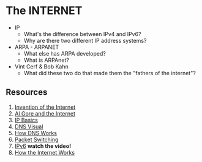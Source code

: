# The INTERNET

* IP
  - What's the difference between IPv4 and IPv6?
  - Why are there two different IP address systems?
* ARPA - ARPANET
  - What else has ARPA developed?
  - What is ARPAnet?
* Vint Cerf & Bob Kahn
  - What did these two do that made them the "fathers of the internet"?

## Resources
1. [Invention of the Internet](http://www.history.com/topics/inventions/invention-of-the-internet)
2. [Al Gore and the Internet](http://web.eecs.umich.edu/~fessler/misc/funny/gore,net.txt)
3. [IP Basics](http://whatismyipaddress.com/ip-basics)
4. [DNS Visual](http://royal.pingdom.com/2009/06/08/a-visual-explanation-of-how-dns-lookups-work/)
5. [How DNS Works](http://igoro.com/archive/what-really-happens-when-you-navigate-to-a-url/comment-page-4/)
6. [Packet Switching](http://www.webopedia.com/TERM/P/packet_switching.html)
7. [IPv6](https://www.google.com/intl/en/ipv6/index.html) **watch the video!**
8. [How the Internet Works](http://computer.howstuffworks.com/internet/basics/internet2.htm)
